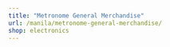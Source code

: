 ```yaml
---
title: "Metronome General Merchandise"
url: /manila/metronome-general-merchandise/
shop: electronics
---
```

